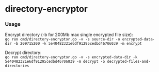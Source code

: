 # directory-encryptor

### Usage

Encrypt directory (-b for 200Mb max single encrypted file size):  
`go run cmd/directory-encryptor.go -v -s source-dir -o encrypted-data-dir -b 209715200 -k 5e40482321e6df91295cedbd46706039 -m encrypt`

Decrypt directory:  
`go run cmd/directory-encryptor.go -v -s encrypted-data-dir -k 5e40482321e6df91295cedbd46706039 -m decrypt -o decrypted-files-and-directories`
